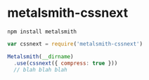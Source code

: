 
metalsmith-cssnext
==================

```
npm install metalsmith
```

```js
var cssnext = require('metalsmith-cssnext')

Metalsmith(__dirname)
  .use(cssnext({ compress: true }))
  // blah blah blah
```
